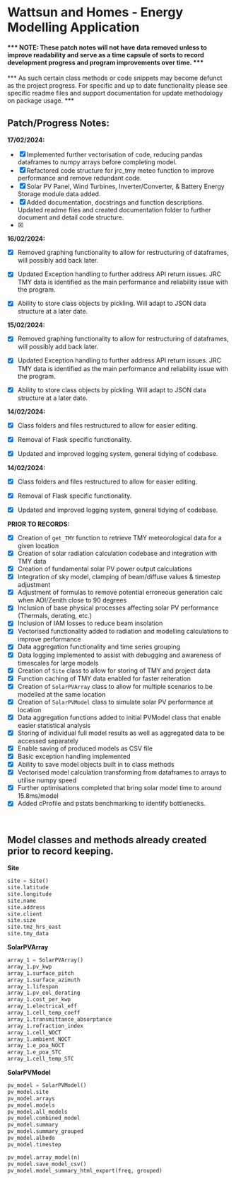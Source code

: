 # Wattsun and Homes - Energy Modelling Application
#### *** NOTE: These patch notes will not have data removed unless to improve readability and  serve as a time capsule of sorts to record development progress and program improvements over time. ***

*** As such certain class methods or code snippets may become defunct as the project progress. For specific and up to date functionality please see specific readme files and support documentation for update methodology on package usage. ***

## Patch/Progress Notes:

**17/02/2024:**
- [x] Implemented further vectorisation of code, reducing pandas dataframes to numpy arrays before 
completing model.
- [x] Refactored code structure for jrc_tmy meteo function to improve performance and remove redundant code.
- [x] Solar PV Panel, Wind Turbines, Inverter/Converter, & Battery Energy Storage module data added.
- [x] Added documentation, docstrings and function descriptions. Updated readme files and created documentation folder to further document and detail code structure.
- [x] 


**16/02/2024:**
- [x] Removed graphing functionality to allow for restructuring of dataframes, will possibly add back later.
- [x] Updated Exception handling to further address API return issues. JRC TMY data is identified as the main
performance and reliability issue with the program.
- [x] Ability to store class objects by pickling. Will adapt to JSON data structure at a later date.


**15/02/2024:**
- [x] Removed graphing functionality to allow for restructuring of dataframes, will possibly add back later.
- [x] Updated Exception handling to further address API return issues. JRC TMY data is identified as the main
performance and reliability issue with the program.
- [x] Ability to store class objects by pickling. Will adapt to JSON data structure at a later date.


**14/02/2024:**
- [x] Class folders and files restructured to allow for easier editing.
- [x] Removal of Flask specific functionality. 
- [x] Updated and improved logging system, general tidying of codebase.


**14/02/2024:**
- [x] Class folders and files restructured to allow for easier editing.
- [x] Removal of Flask specific functionality. 
- [x] Updated and improved logging system, general tidying of codebase.


**PRIOR TO RECORDS:**
- [x] Creation of `get_TMY` function to retrieve TMY meteorological data for a given location
- [x] Creation of solar radiation calculation codebase and integration with TMY data
- [x] Creation of fundamental solar PV power output calculations
- [x] Integration of sky model, clamping of beam/diffuse values & timestep adjustment
- [x] Adjustment of formulas to remove potential erroneous generation calc when AOI/Zenith close to 90 degrees
- [x] Inclusion of base physical processes affecting solar PV performance (Thermals, derating, etc.)
- [x] Inclusion of IAM losses to reduce beam insolation
- [x] Vectorised functionality added to radiation and modelling calculations to improve performance
- [x] Data aggregation functionality and time series grouping
- [x] Data logging implemented to assist with debugging and awareness of timescales for large models
- [x] Creation of `Site` class to allow for storing of TMY and project data
- [x] Function caching of TMY data enabled for faster reiteration
- [x] Creation of `SolarPVArray` class to allow for multiple scenarios to be modelled at the same location
- [x] Creation of `SolarPVModel` class to simulate solar PV performance at location
- [x] Data aggregation functions added to initial PVModel class that enable easier statistical analysis
- [x] Storing of individual full model results as well as aggregated data to be accessed separately
- [x] Enable saving of produced models as CSV file
- [x] Basic exception handling implemented
- [x] Ability to save model objects built in to class methods
- [x] Vectorised model calculation transforming from dataframes to arrays to utilise numpy speed
- [x] Further optimisations completed that bring solar model time to around 15.8ms/model
- [x] Added cProfile and pstats benchmarking to identify bottlenecks.
<br>


## Model classes and methods already created prior to record keeping.

**Site**
```python
site = Site()
site.latitude
site.longitude
site.name
site.address
site.client
site.size
site.tmz_hrs_east
site.tmy_data
```

**SolarPVArray**
```python
array_1 = SolarPVArray()
array_1.pv_kwp
array_1.surface_pitch
array_1.surface_azimuth
array_1.lifespan
array_1.pv_eol_derating
array_1.cost_per_kwp
array_1.electrical_eff
array_1.cell_temp_coeff
array_1.transmittance_absorptance
array_1.refraction_index
array_1.cell_NOCT
array_1.ambient_NOCT
array_1.e_poa_NOCT
array_1.e_poa_STC
array_1.cell_temp_STC
```

**SolarPVModel**
```python
pv_model = SolarPVModel()
pv_model.site
pv_model.arrays
pv_model.models
pv_model.all_models
pv_model.combined_model
pv_model.summary
pv_model.summary_grouped
pv_model.albedo
pv_model.timestep

pv_model.array_model(n)
pv_model.save_model_csv()
pv_model.model_summary_html_export(freq, grouped)
```